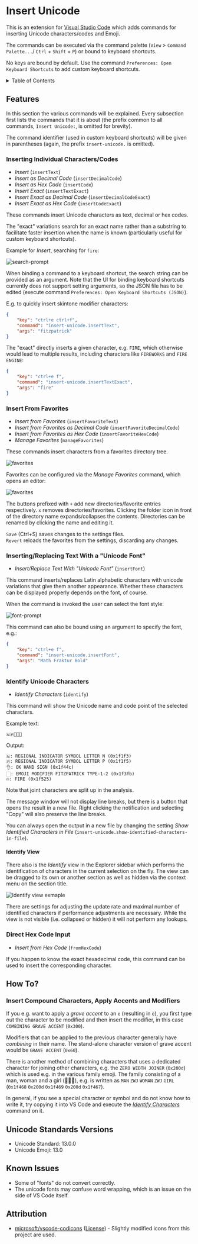 # Insert Unicode

This is an extension for [Visual Studio Code](https://code.visualstudio.com/) which adds commands for inserting Unicode characters/codes and Emoji.

The commands can be executed via the command palette (`View` > `Command Palette...`/ `Ctrl` + `Shift` + `P`) or bound to keyboard shortcuts.

No keys are bound by default. Use the command `Preferences: Open Keyboard Shortcuts` to add custom keyboard shortcuts.

<details>
<summary>Table of Contents</summary>

- [Insert Unicode](#insert-unicode)
	- [Features](#features)
		- [Inserting Individual Characters/Codes](#inserting-individual-characterscodes)
		- [Insert From Favorites](#insert-from-favorites)
		- [Inserting/Replacing Text With a "Unicode Font"](#insertingreplacing-text-with-a-unicode-font)
		- [Identify Unicode Characters](#identify-unicode-characters)
			- [Identify View](#identify-view)
		- [Direct Hex Code Input](#direct-hex-code-input)
	- [How To?](#how-to)
		- [Insert Compound Characters, Apply Accents and Modifiers](#insert-compound-characters-apply-accents-and-modifiers)
	- [Unicode Standards Versions](#unicode-standards-versions)
	- [Known Issues](#known-issues)
	- [Attribution](#attribution)
</details>

## Features

In this section the various commands will be explained. Every subsection first lists the commands that it is about (the prefix common to all commands, `Insert Unicode:`, is omitted for brevity).

The command identifier (used in custom keyboard shortcuts) will be given in parentheses (again, the prefix `insert-unicode.` is omitted).

### Inserting Individual Characters/Codes

- *Insert* (`insertText`)
- *Insert as Decimal Code* (`insertDecimalCode`)
- *Insert as Hex Code* (`insertCode`)
- *Insert Exact* (`insertTextExact`)
- *Insert Exact as Decimal Code* (`insertDecimalCodeExact`)
- *Insert Exact as Hex Code* (`insertCodeExact`)

These commands insert Unicode characters as text, decimal or hex codes.

The "exact" variations search for an exact name rather than a substring to facilitate faster insertion when the name is known (particularly useful for custom keyboard shortcuts).

Example for *Insert*, searching for `fire`:

![search-prompt](./readme-files/search-prompt.gif)

When binding a command to a keyboard shortcut, the search string can be provided as an argument. Note that the UI for binding keyboard shortcuts currently does not support setting arguments, so the JSON file has to be edited (execute command `Preferences: Open Keyboard Shortcuts (JSON)`).

E.g. to quickly insert skintone modifier characters:

```json
{
	"key": "ctrl+e ctrl+f",
	"command": "insert-unicode.insertText",
	"args": "fitzpatrick"
}
```

The "exact" directly inserts a given character, e.g. `FIRE`, which otherwise would lead to multiple results, including characters like `FIREWORKS` and `FIRE ENGINE`:

```json
{
	"key": "ctrl+e f",
	"command": "insert-unicode.insertTextExact",
	"args": "fire"
}
```

### Insert From Favorites

- *Insert from Favorites* (`insertFavoriteText`)
- *Insert from Favorites as Decimal Code* (`insertFavoriteDecimalCode`)
- *Insert from Favorites as Hex Code* (`insertFavoriteHexCode`)
- *Manage Favorites* (`manageFavorites`)

These commands insert characters from a favorites directory tree.

![favorites](./readme-files/favorites.png)

Favorites can be configured via the *Manage Favorites* command, which opens an editor:

![favorites](./readme-files/favorites-manager.png)

The buttons prefixed with `+` add new directories/favorite entries respectively. `x` removes directories/favorites. Clicking the folder icon in front of the directory name expands/collapses the contents. Directories can be renamed by clicking the name and editing it.

`Save` (Ctrl+S) saves changes to the settings files.<br/>
`Revert` reloads the favorites from the settings, discarding any changes.

### Inserting/Replacing Text With a "Unicode Font"

- *Insert/Replace Text With "Unicode Font"* (`insertFont`)

This command inserts/replaces Latin alphabetic characters with unicode variations that give them another appearance. Whether these characters can be displayed properly depends on the font, of course.

When the command is invoked the user can select the font style:

![font-prompt](./readme-files/font-prompt.png)

This command can also be bound using an argument to specify the font, e.g.:

```json
{
	"key": "ctrl+e f",
	"command": "insert-unicode.insertFont",
	"args": "Math Fraktur Bold"
}
```

### Identify Unicode Characters

- *Identify Characters* (`identify`)

This command will show the Unicode name and code point of the selected characters.

Example text:

```plain
🇳🇵👌🏻🔥
```

Output:

```plain
🇳: REGIONAL INDICATOR SYMBOL LETTER N (0x1f1f3)
🇵: REGIONAL INDICATOR SYMBOL LETTER P (0x1f1f5)
👌: OK HAND SIGN (0x1f44c)
🏻: EMOJI MODIFIER FITZPATRICK TYPE-1-2 (0x1f3fb)
🔥: FIRE (0x1f525)
```

Note that joint characters are split up in the analysis.

The message window will not display line breaks, but there is a button that opens the result in a new file. Right clicking the notification and selecting "Copy" will also preserve the line breaks.

You can always open the output in a new file by changing the setting *Show Identified Characters in File* (`insert-unicode.show-identified-characters-in-file`).

#### Identify View

There also is the *Identify* view in the Explorer sidebar which performs the identification of characters in the current selection on the fly. The view can be dragged to its own or another section as well as hidden via the context menu on the section title.

![Identify view exmaple](./readme-files/identify-view.png)

There are settings for adjusting the update rate and maximal number of identified characters if performance adjustments are necessary. While the view is not visible (i.e. collapsed or hidden) it will not perform any lookups.

### Direct Hex Code Input

- *Insert from Hex Code* (`fromHexCode`)

If you happen to know the exact hexadecimal code, this command can be used to insert the corresponding character.

## How To?

### Insert Compound Characters, Apply Accents and Modifiers

If you e.g. want to apply a *grave accent* to an `e` (resulting in `è`), you first type out the character to be modified and then insert the modifier, in this case `COMBINING GRAVE ACCENT` (`0x300`).

Modifiers that can be applied to the previous character generally have *combining* in their name. The stand-alone character version of grave accent would be `GRAVE ACCENT` (`0x60`).

There is another method of combining characters that uses a dedicated character for joining other characters, e.g. the `ZERO WIDTH JOINER` (`0x200d`) which is used e.g. in the various family emoji. The family consisting of a man, woman and a girl (👨‍👩‍👧), e.g. is written as `MAN` `ZWJ` `WOMAN` `ZWJ` `GIRL` (`0x1f468` `0x200d` `0x1f469` `0x200d` `0x1f467`).

In general, if you see a special character or symbol and do not know how to write it, try copying it into VS Code and execute the [*Identify Characters*](#identify-unicode-characters) command on it.

## Unicode Standards Versions

- Unicode Standard: 13.0.0
- Unicode Emoji: 13.0

## Known Issues

- Some of "fonts" do not convert correctly.
- The unicode fonts may confuse word wrapping, which is an issue on the side of VS Code itself.

## Attribution

- [microsoft/vscode-codicons][1] ([License][2]) - Slightly modified icons from this project are used.


 [1]: https://github.com/microsoft/vscode-codicons
 [2]: https://github.com/microsoft/vscode-codicons/blob/master/LICENSE